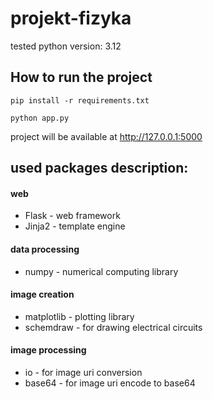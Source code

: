 # projekt-fizyka

tested python version: 3.12

## How to run the project
```pip install -r requirements.txt```

```python app.py```

project will be available at http://127.0.0.1:5000

## used packages description:
#### web
- Flask - web framework
- Jinja2 - template engine
#### data processing
- numpy - numerical computing library
#### image creation
- matplotlib - plotting library
- schemdraw - for drawing electrical circuits
#### image processing
- io - for image uri conversion
- base64 - for image uri encode to base64